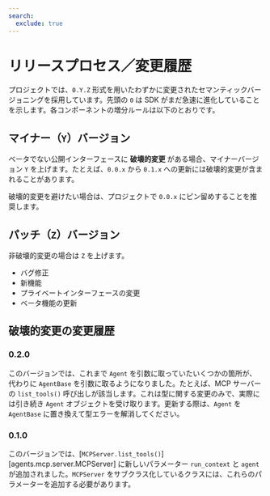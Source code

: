 ```yaml
---
search:
  exclude: true
---
```

# リリースプロセス／変更履歴

プロジェクトでは、`0.Y.Z` 形式を用いたわずかに変更されたセマンティックバージョニングを採用しています。先頭の `0` は SDK がまだ急速に進化していることを示します。各コンポーネントの増分ルールは以下のとおりです。

## マイナー（`Y`）バージョン

ベータでない公開インターフェースに **破壊的変更** がある場合、マイナーバージョン `Y` を上げます。たとえば、`0.0.x` から `0.1.x` への更新には破壊的変更が含まれることがあります。

破壊的変更を避けたい場合は、プロジェクトで `0.0.x` にピン留めすることを推奨します。

## パッチ（`Z`）バージョン

非破壊的変更の場合は `Z` を上げます。

- バグ修正
- 新機能
- プライベートインターフェースの変更
- ベータ機能の更新

## 破壊的変更の変更履歴

### 0.2.0

このバージョンでは、これまで `Agent` を引数に取っていたいくつかの箇所が、代わりに `AgentBase` を引数に取るようになりました。たとえば、MCP サーバーの `list_tools()` 呼び出しが該当します。これは型に関する変更のみで、実際には引き続き `Agent` オブジェクトを受け取ります。更新する際は、`Agent` を `AgentBase` に置き換えて型エラーを解消してください。

### 0.1.0

このバージョンでは、[`MCPServer.list_tools()`][agents.mcp.server.MCPServer] に新しいパラメーター `run_context` と `agent` が追加されました。`MCPServer` をサブクラス化しているクラスには、これらのパラメーターを追加する必要があります。